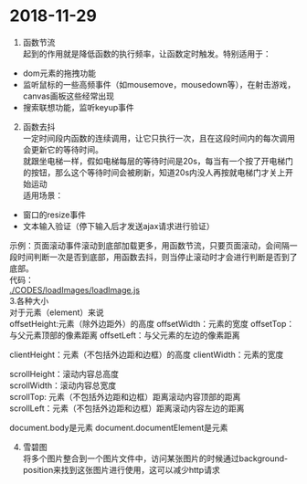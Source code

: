 # 2018-11-29 #

1. 函数节流  
起到的作用就是降低函数的执行频率，让函数定时触发。特别适用于：
 - dom元素的拖拽功能
 - 监听鼠标的一些高频事件（如mousemove，mousedown等），在射击游戏，canvas画板这些经常出现
 - 搜索联想功能，监听keyup事件

 
2. 函数去抖   
一定时间段内函数的连续调用，让它只执行一次，且在这段时间内的每次调用会更新它的等待时间。  
就跟坐电梯一样，假如电梯每层的等待时间是20s，每当有一个按了开电梯门的按钮，那么这个等待时间会被刷新，知道20s内没人再按就电梯门才关上开始运动  
适用场景：  
  - 窗口的resize事件
  - 文本输入验证（停下输入后才发送ajax请求进行验证）

 示例：页面滚动事件滚动到底部加载更多，用函数节流，只要页面滚动，会间隔一段时间判断一次是否到底部，用函数去抖，则当停止滚动时才会进行判断是否到了底部。  
代码：  
[./CODES/loadImages/loadImage.js](./CODES/loadImages/loadImage.js)  
3.各种大小   
 对于元素（element）来说  
  offsetHeight:元素（除外边距外）的高度
  offsetWidth：元素的宽度
  offsetTop：与父元素顶部的像素距离
  offsetLeft：与父元素的左边的像素距离
  
  clientHeight：元素（不包括外边距和边框）的高度
  clientWidth：元素的宽度

  scrollHeight：滚动内容总高度  
  scrollWidth：滚动内容总宽度  
  scrollTop: 元素（不包括外边距和边框）距离滚动内容顶部的距离  
  scrollLeft：元素（不包括外边距和边框）距离滚动内容左边的距离

  document.body是<body>元素
  document.documentElement是<html>元素 

4. 雪碧图  
将多个图片整合到一个图片文件中，访问某张图片的时候通过background-position来找到这张图片进行使用，这可以减少http请求

